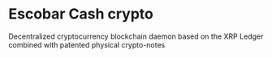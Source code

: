# Escobar Cash crypto

Decentralized cryptocurrency blockchain daemon based on the XRP Ledger combined with patented physical crypto-notes

